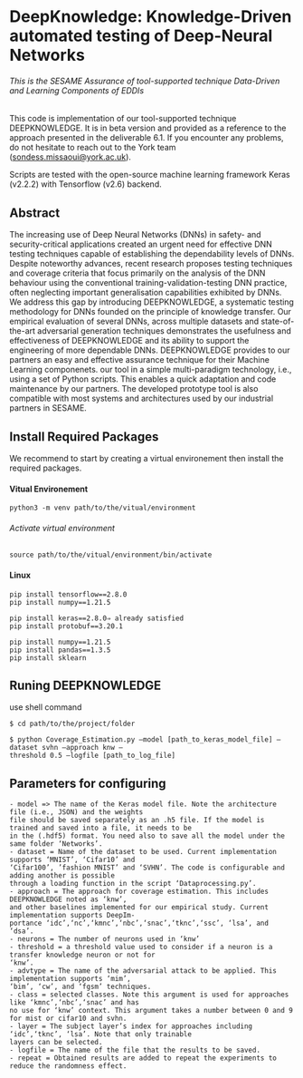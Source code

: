 
# DeepKnowledge: Knowledge-Driven automated testing of Deep-Neural Networks
###### This is the SESAME Assurance of tool-supported technique Data-Driven and Learning Components of EDDIs


This code is implementation of our tool-supported technique DEEPKNOWLEDGE.
It is in beta version and provided as a reference to the approach presented in the deliverable 6.1. 
If you encounter any problems, do not hesitate to reach out to the York team (sondess.missaoui@york.ac.uk).

Scripts are tested with the open-source machine learning framework Keras (v2.2.2) with Tensorflow (v2.6) backend.

## Abstract
The increasing use of Deep Neural Networks (DNNs) in safety- and security-critical applications created an urgent need for effective 
DNN testing techniques capable of establishing the dependability levels of DNNs.
Despite noteworthy advances, recent research proposes testing techniques and coverage criteria that focus primarily on the analysis of the DNN 
behaviour using the conventional training-validation-testing DNN practice, often neglecting important generalisation capabilities exhibited by DNNs. 
We address this gap by introducing DEEPKNOWLEDGE, a systematic testing methodology for DNNs founded on the principle of knowledge transfer. 
Our empirical evaluation of several DNNs, across multiple datasets and state-of-the-art adversarial generation techniques demonstrates 
the usefulness and effectiveness of DEEPKNOWLEDGE and its ability to support the engineering of more dependable DNNs.
DEEPKNOWLEDGE provides to our partners an easy and effective assurance technique for their Machine Learning componenets.
our tool in a simple multi-paradigm technology, i.e., using a set of Python scripts. 
This enables a quick adaptation and code maintenance by our partners. 
The developed prototype tool is also compatible with most systems and architectures used by our industrial partners in SESAME.

## Install Required Packages
We recommend to start by creating a virtual environement then install the required packages.

#### Vitual Environement
```
python3 -m venv path/to/the/vitual/environment
```
###### Activate virtual environment

```
source path/to/the/vitual/environment/bin/activate
```



#### Linux
    
```
pip install tensorflow==2.8.0
pip install numpy==1.21.5

pip install keras==2.8.0⇒ already satisfied
pip install protobuf==3.20.1

pip install numpy==1.21.5
pip install pandas==1.3.5
pip install sklearn

```
## Runing DEEPKNOWLEDGE
use shell command

```
$ cd path/to/the/project/folder

$ python Coverage_Estimation.py –model [path_to_keras_model_file] –dataset svhn –approach knw –
threshold 0.5 –logfile [path_to_log_file]
```
## Parameters for configuring 
```
- model => The name of the Keras model file. Note the architecture file (i.e., JSON) and the weights
file should be saved separately as an .h5 file. If the model is trained and saved into a file, it needs to be
in the (.hdf5) format. You need also to save all the model under the same folder ‘Networks’.
- dataset = Name of the dataset to be used. Current implementation supports ‘MNIST’, ‘Cifar10’ and
‘Cifar100’, ’fashion MNIST’ and ‘SVHN’. The code is configurable and adding another is possible
through a loading function in the script ‘Dataprocessing.py’.
- approach = The approach for coverage estimation. This includes DEEPKNOWLEDGE noted as ‘knw’,
and other baselines implemented for our empirical study. Current implementation supports DeepIm-
portance ‘idc’,‘nc’,‘kmnc’,‘nbc’,‘snac’,‘tknc’,‘ssc’, ‘lsa’, and ‘dsa’.
- neurons = The number of neurons used in ‘knw’
- threshold = a threshold value used to consider if a neuron is a transfer knowledge neuron or not for
‘knw’.
- advtype = The name of the adversarial attack to be applied. This implementation supports ‘mim’,
‘bim’, ‘cw’, and ‘fgsm’ techniques.
- class = selected classes. Note this argument is used for approaches like ‘kmnc’,‘nbc’,‘snac’ and has
no use for ‘knw’ context. This argument takes a number between 0 and 9 for mist or cifar10 and svhn.
- layer = The subject layer’s index for approaches including ‘idc’,‘tknc’, ‘lsa’. Note that only trainable
layers can be selected.
- logfile = The name of the file that the results to be saved.
- repeat = Obtained results are added to repeat the experiments to reduce the randomness effect.
```
